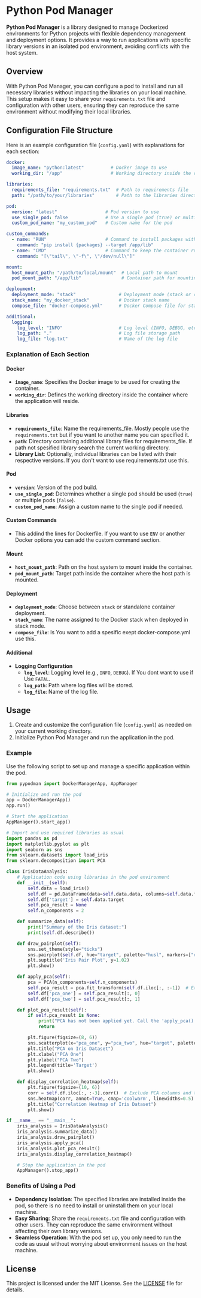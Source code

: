 # Python Pod Manager

**Python Pod Manager** is a library designed to manage Dockerized environments for Python projects with flexible dependency management and deployment options. It provides a way to run applications with specific library versions in an isolated pod environment, avoiding conflicts with the host system.

## Overview

With Python Pod Manager, you can configure a pod to install and run all necessary libraries without impacting the libraries on your local machine. This setup makes it easy to share your `requirements.txt` file and configuration with other users, ensuring they can reproduce the same environment without modifying their local libraries.

## Configuration File Structure

Here is an example configuration file (`config.yaml`) with explanations for each section:

```yaml
docker: 
  image_name: "python:latest"          # Docker image to use
  working_dir: "/app"                  # Working directory inside the container

libraries:
  requirements_file: "requirements.txt"  # Path to requirements file
  path: "/path/to/your/libraries"        # Path to the libraries directory, if any additional dependencies

pod:
  version: "latest"                  # Pod version to use
  use_single_pod: false              # Use a single pod (true) or multiple (false)
  custom_pod_name: "my_custom_pod"   # Custom name for the pod

custom_commands:
  - name: "RUN"                      # Command to install packages within the container
    command: "pip install {packages} --target /app/lib"
  - name: "CMD"                      # Command to keep the container running
    command: "[\"tail\", \"-f\", \"/dev/null\"]"

mount:
  host_mount_path: "/path/to/local/mount"  # Local path to mount
  pod_mount_path: "/app/lib"               # Container path for mounting

deployment:
  deployment_mode: "stack"                # Deployment mode (stack or container)
  stack_name: "my_docker_stack"           # Docker stack name
  compose_file: "docker-compose.yml"      # Docker Compose file for stack deployment

additional:
  logging:
    log_level: "INFO"                     # Log level (INFO, DEBUG, etc.)
    log_path: "."                         # Log file storage path
    log_file: "log.txt"                   # Name of the log file
```
### Explanation of Each Section

#### Docker

- **`image_name`**: Specifies the Docker image to be used for creating the container.
- **`working_dir`**: Defines the working directory inside the container where the application will reside.

#### Libraries

- **`requirements_file`**: Name the requirements_file. Mostly people use the `requirements.txt` but if you want to another name you can specified it.
- **`path`**: Directory containing additional library files for requirements_file. If path not spesified library search the current working directory.
- **Library List**: Optionally, individual libraries can be listed with their respective versions. If you don't want to use requirements.txt use this.

#### Pod

- **`version`**: Version of the pod build.
- **`use_single_pod`**: Determines whether a single pod should be used (`true`) or multiple pods (`false`).
- **`custom_pod_name`**: Assign a custom name to the single pod if needed.

#### Custom Commands

- This addind the lines for Dockerfile. If you want to use `ENV` or another Docker options you can add the custom command section.

#### Mount

- **`host_mount_path`**: Path on the host system to mount inside the container.
- **`pod_mount_path`**: Target path inside the container where the host path is mounted.

#### Deployment

- **`deployment_mode`**: Choose between `stack` or standalone container deployment.
- **`stack_name`**: The name assigned to the Docker stack when deployed in stack mode.
- **`compose_file`**: Is You want to add a spesific exept docker-compose.yml use this.

#### Additional

- **Logging Configuration**
  - **`log_level`**: Logging level (e.g., `INFO`, `DEBUG`). If You dont want to use if Use `FATAL`.
  - **`log_path`**: Path where log files will be stored.
  - **`log_file`**: Name of the log file.


## Usage

1. Create and customize the configuration file (`config.yaml`) as needed on your current working directory.
2. Initialize Python Pod Manager and run the application in the pod.

### Example

Use the following script to set up and manage a specific application within the pod.

```python
from pypodman import DockerManagerApp, AppManager

# Initialize and run the pod
app = DockerManagerApp()
app.run()

# Start the application
AppManager().start_app()

# Import and use required libraries as usual
import pandas as pd 
import matplotlib.pyplot as plt
import seaborn as sns
from sklearn.datasets import load_iris
from sklearn.decomposition import PCA

class IrisDataAnalysis:
    # Application code using libraries in the pod environment
    def __init__(self):
        self.data = load_iris()
        self.df = pd.DataFrame(data=self.data.data, columns=self.data.feature_names)
        self.df['target'] = self.data.target
        self.pca_result = None
        self.n_components = 2

    def summarize_data(self):
        print("Summary of the Iris dataset:")
        print(self.df.describe())

    def draw_pairplot(self):
        sns.set_theme(style="ticks")
        sns.pairplot(self.df, hue="target", palette="husl", markers=["o", "s", "D"])
        plt.suptitle('Iris Pair Plot', y=1.02)
        plt.show()

    def apply_pca(self):
        pca = PCA(n_components=self.n_components)
        self.pca_result = pca.fit_transform(self.df.iloc[:, :-1])  # Exclude target column
        self.df['pca_one'] = self.pca_result[:, 0]
        self.df['pca_two'] = self.pca_result[:, 1]

    def plot_pca_result(self):
        if self.pca_result is None:
            print("PCA has not been applied yet. Call the 'apply_pca()' method first.")
            return

        plt.figure(figsize=(8, 6))
        sns.scatterplot(x="pca_one", y="pca_two", hue="target", palette="deep", data=self.df, s=100)
        plt.title("PCA on Iris Dataset")
        plt.xlabel("PCA One")
        plt.ylabel("PCA Two")
        plt.legend(title='Target')
        plt.show()

    def display_correlation_heatmap(self):
        plt.figure(figsize=(10, 6))
        corr = self.df.iloc[:, :-3].corr()  # Exclude PCA columns and target for correlation
        sns.heatmap(corr, annot=True, cmap='coolwarm', linewidths=0.5)
        plt.title("Correlation Heatmap of Iris Dataset")
        plt.show()

if __name__ == "__main__":
    iris_analysis = IrisDataAnalysis()
    iris_analysis.summarize_data()
    iris_analysis.draw_pairplot()
    iris_analysis.apply_pca()
    iris_analysis.plot_pca_result()
    iris_analysis.display_correlation_heatmap()

    # Stop the application in the pod
    AppManager().stop_app()
```

### Benefits of Using a Pod

- **Dependency Isolation**: The specified libraries are installed inside the pod, so there is no need to install or uninstall them on your local machine.
- **Easy Sharing**: Share the `requirements.txt` file and configuration with other users. They can reproduce the same environment without affecting their own library versions.
- **Seamless Operation**: With the pod set up, you only need to run the code as usual without worrying about environment issues on the host machine.

## License

This project is licensed under the MIT License. See the [LICENSE](LICENSE) file for details.
